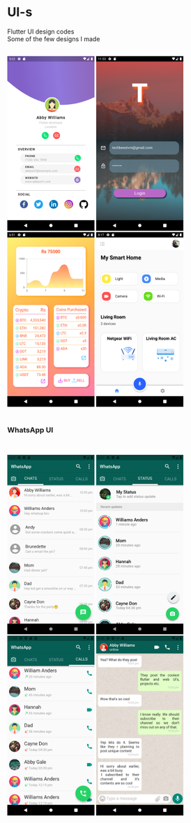 # UI-s
Flutter UI design codes
<br>
Some of the few designs I made
<br>
<br>

<img src="Digital Business Card/screenshots/Screenshot_1616327553.png" width="200" height=auto>   <img src="login 2 image gradient/screenshots/img-grad-login.png" width="200" height=auto> <img src="Dashboard UI/Screenshots/Dashboard UI.png" width="200" height=auto>  <img src="Smart Home/screenshot/Smart Home UI.png" width="200" heght=auto>
<br>
<br>
### WhatsApp UI
<br>

<img src="WhatsApp UI/screenshots/Chat WA.png" width="200" height=auto>   <img src="WhatsApp UI/screenshots/Status WA.png" width="200" height=auto> <img src="WhatsApp UI/screenshots/Call Log WA.png" width="200" height=auto>  <img src="WhatsApp UI/screenshots/Chat Room WA.png" width="200" heght=auto>
